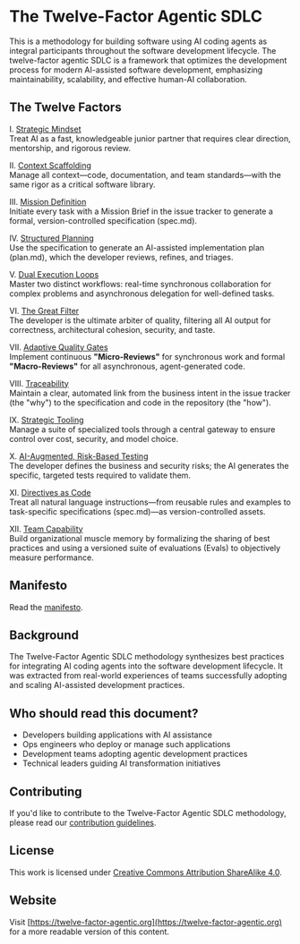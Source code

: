 # The Twelve-Factor Agentic SDLC

This is a methodology for building software using AI coding agents as integral participants throughout the software development lifecycle. The twelve-factor agentic SDLC is a framework that optimizes the development process for modern AI-assisted software development, emphasizing maintainability, scalability, and effective human-AI collaboration.

## The Twelve Factors

I. [Strategic Mindset](/content/strategic-mindset.md)  
Treat AI as a fast, knowledgeable junior partner that requires clear direction, mentorship, and rigorous review.

II. [Context Scaffolding](/content/context-scaffolding.md)  
Manage all context—code, documentation, and team standards—with the same rigor as a critical software library.

III. [Mission Definition](/content/mission-definition.md)  
Initiate every task with a Mission Brief in the issue tracker to generate a formal, version-controlled specification (spec.md).

IV. [Structured Planning](/content/structured-planning.md)  
Use the specification to generate an AI-assisted implementation plan (plan.md), which the developer reviews, refines, and triages.

V. [Dual Execution Loops](/content/dual-execution-loops.md)  
Master two distinct workflows: real-time synchronous collaboration for complex problems and asynchronous delegation for well-defined tasks.

VI. [The Great Filter](/content/great-filter.md)  
The developer is the ultimate arbiter of quality, filtering all AI output for correctness, architectural cohesion, security, and taste.

VII. [Adaptive Quality Gates](/content/adaptive-quality-gates.md)  
Implement continuous **"Micro-Reviews"** for synchronous work and formal **"Macro-Reviews"** for all asynchronous, agent-generated code.

VIII. [Traceability](/content/traceability.md)  
Maintain a clear, automated link from the business intent in the issue tracker (the "why") to the specification and code in the repository (the "how").

IX. [Strategic Tooling](/content/strategic-tooling.md)  
Manage a suite of specialized tools through a central gateway to ensure control over cost, security, and model choice.

X. [AI-Augmented, Risk-Based Testing](/content/ai-augmented-testing.md)  
The developer defines the business and security risks; the AI generates the specific, targeted tests required to validate them.

XI. [Directives as Code](/content/directives-as-code.md)  
Treat all natural language instructions—from reusable rules and examples to task-specific specifications (spec.md)—as version-controlled assets.

XII. [Team Capability](/content/team-capability.md)  
Build organizational muscle memory by formalizing the sharing of best practices and using a versioned suite of evaluations (Evals) to objectively measure performance.

## Manifesto

Read the [manifesto](manifesto.md).

## Background

The Twelve-Factor Agentic SDLC methodology synthesizes best practices for integrating AI coding agents into the software development lifecycle. It was extracted from real-world experiences of teams successfully adopting and scaling AI-assisted development practices.

## Who should read this document?

- Developers building applications with AI assistance
- Ops engineers who deploy or manage such applications
- Development teams adopting agentic development practices
- Technical leaders guiding AI transformation initiatives

## Contributing

If you'd like to contribute to the Twelve-Factor Agentic SDLC methodology, please read our [contribution guidelines](CONTRIBUTING.md).

## License

This work is licensed under [Creative Commons Attribution ShareAlike 4.0](LICENSE).

## Website

Visit [https://twelve-factor-agentic.org](https://twelve-factor-agentic.org) for a more readable version of this content.